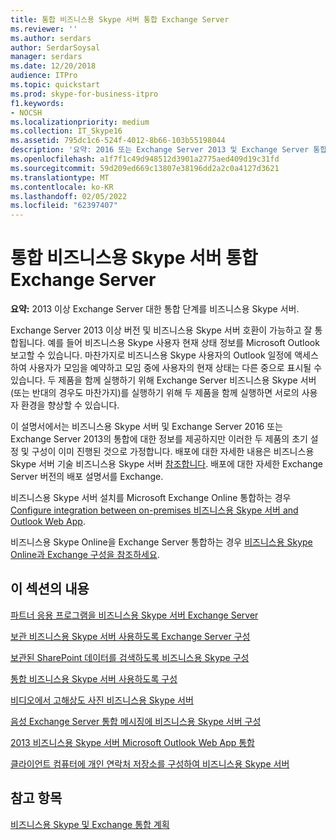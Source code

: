 ```yaml
---
title: 통합 비즈니스용 Skype 서버 통합 Exchange Server
ms.reviewer: ''
ms.author: serdars
author: SerdarSoysal
manager: serdars
ms.date: 12/20/2018
audience: ITPro
ms.topic: quickstart
ms.prod: skype-for-business-itpro
f1.keywords:
- NOCSH
ms.localizationpriority: medium
ms.collection: IT_Skype16
ms.assetid: 795dc1c6-524f-4012-8b66-103b55198044
description: '요약: 2016 또는 Exchange Server 2013 및 Exchange Server 통합 단계를 비즈니스용 Skype 서버.'
ms.openlocfilehash: a1f7f1c49d948512d3901a2775aed409d19c31fd
ms.sourcegitcommit: 59d209ed669c13807e38196dd2a2c0a4127d3621
ms.translationtype: MT
ms.contentlocale: ko-KR
ms.lasthandoff: 02/05/2022
ms.locfileid: "62397407"
---
```

# <a name="integrate-skype-for-business-server-with-exchange-server"></a>통합 비즈니스용 Skype 서버 통합 Exchange Server

**요약:** 2013 이상 Exchange Server 대한 통합 단계를 비즈니스용 Skype 서버.

Exchange Server 2013 이상 버전 및 비즈니스용 Skype 서버 호환이 가능하고 잘 통합됩니다. 예를 들어 비즈니스용 Skype 사용자 현재 상태 정보를 Microsoft Outlook 보고할 수 있습니다. 마찬가지로 비즈니스용 Skype 사용자의 Outlook 일정에 액세스하여 사용자가 모임을 예약하고 모임 중에 사용자의 현재 상태는 다른 중으로 표시될 수 있습니다. 두 제품을 함께 실행하기 위해 Exchange Server 비즈니스용 Skype 서버(또는 반대의 경우도 마찬가지)를 실행하기 위해 두 제품을 함께 실행하면 서로의 사용자 환경을 향상할 수 있습니다.

이 설명서에서는 비즈니스용 Skype 서버 및 Exchange Server 2016 또는 Exchange Server 2013의 통합에 대한 정보를 제공하지만 이러한 두 제품의 초기 설정 및 구성이 이미 진행된 것으로 가정합니다. 배포에 대한 자세한 내용은 비즈니스용 Skype 서버 기술 비즈니스용 Skype 서버 [참조합니다](../../../Hub/index.yml). 배포에 대한 자세한 Exchange Server 버전의 배포 설명서를 Exchange.

비즈니스용 Skype 서버 설치를 Microsoft Exchange Online 통합하는 경우 [Configure integration between on-premises 비즈니스용 Skype 서버 and Outlook Web App](outlook-web-app.md).

비즈니스용 Skype Online을 Exchange Server 통합하는 경우 [비즈니스용 Skype Online과 Exchange 구성을 참조하세요](oauth-with-online-and-on-premises.md).

## <a name="in-this-section"></a>이 섹션의 내용

[파트너 응용 프로그램을 비즈니스용 Skype 서버 Exchange Server](configure-partner-applications.md)

[보관 비즈니스용 Skype 서버 사용하도록 Exchange Server 구성](use-exchange-archiving.md)

[보관된 SharePoint 데이터를 검색하도록 비즈니스용 Skype 구성](sharepoint-to-search-for-archived-data.md)

[통합 비즈니스용 Skype 서버 사용하도록 구성](use-the-unified-contact-store.md)

[비디오에서 고해상도 사진 비즈니스용 Skype 서버](high-resolution-photos.md)

[음성 Exchange Server 통합 메시징에 비즈니스용 Skype 서버 구성](exchangeunified-messaging-for-voice-mail.md)

[2013 비즈니스용 Skype 서버 Microsoft Outlook Web App 통합](/previous-versions/office/communications/jj688055(v=ocs.16))

[클라이언트 컴퓨터에 개인 연락처 저장소를 구성하여 비즈니스용 Skype 서버](personal-contacts-store.md)

## <a name="see-also"></a>참고 항목

[비즈니스용 Skype 및 Exchange 통합 계획](../../plan-your-deployment/integrate-with-exchange/integrate-with-exchange.md)